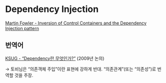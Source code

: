 # Dependency Injection

[Martin Fowler - Inversion of Control Containers and the Dependency Injection pattern](https://www.martinfowler.com/articles/injection.html)

## 번역어

[KSUG - “Dependency란 무엇인가?”](https://j.mp/2ZGo6Z3) (2009년 논의)

→ 토비님은 “의존객체 주입”이란 표현에 강하게 반대.
“의존관계”(또는 “의존성”)로 번역할 것을 주장.
